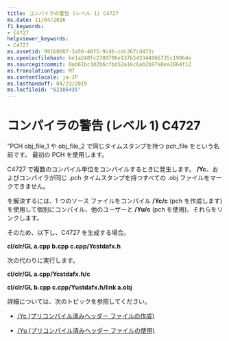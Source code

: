 ```yaml
---
title: コンパイラの警告 (レベル 1) C4727
ms.date: 11/04/2016
f1_keywords:
- C4727
helpviewer_keywords:
- C4727
ms.assetid: 991b0087-3a50-40f5-9cdb-cdc367cd472c
ms.openlocfilehash: be1a248fc2709706e137b543344966735c19064e
ms.sourcegitcommit: 0ab61bc3d2b6cfbd52a16c6ab2b97a8ea1864f12
ms.translationtype: MT
ms.contentlocale: ja-JP
ms.lasthandoff: 04/23/2019
ms.locfileid: "62386435"
---
```

# <a name="compiler-warning-level-1-c4727"></a>コンパイラの警告 (レベル 1) C4727

"PCH obj_file_1 や obj_file_2 で同じタイムスタンプを持つ pch_file をという名前です。  最初の PCH を使用します。

C4727 で複数のコンパイル単位をコンパイルするときに発生します。 **/Yc**、およびコンパイラが同じ .pch タイムスタンプを持つすべての .obj ファイルをマークできません。

を解決するには、1 つのソース ファイルをコンパイル **/Yc/c** (pch を作成します) を使用して個別にコンパイル、他のユーザーと **/Yu/c** (pch を使用)、それらをリンクします。

そのため、以下し、C4727 を生成する場合。

**cl/clr/GL a.cpp b.cpp c.cpp/Ycstdafx.h**

次の代わりに実行します。

**cl/clr/GL a.cpp/Ycstdafx.h/c**

**cl/clr/GL b.cpp c.cpp/Yustdafx.h/link a.obj**

詳細については、次のトピックを参照してください。

- [/Yc (プリコンパイル済みヘッダー ファイルの作成)](../../build/reference/yc-create-precompiled-header-file.md)

- [/Yu (プリコンパイル済みヘッダー ファイルの使用)](../../build/reference/yu-use-precompiled-header-file.md)